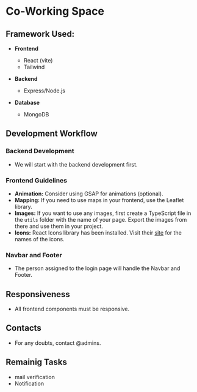 # Co-Working Space

## Framework Used:
 - **Frontend**
   - React (vite)
   - Tailwind
     
 - **Backend**
   - Express/Node.js
    
 - **Database**
   - MongoDB
   
## Development Workflow

### Backend Development
- We will start with the backend development first.

### Frontend Guidelines
- **Animation:** Consider using GSAP for animations (optional).
- **Mapping:** If you need to use maps in your frontend, use the Leaflet library.
- **Images:** If you want to use any images, first create a TypeScript file in the `utils` folder with the name of your page. Export the images from there and use them in your project.
- **Icons:** React Icons library has been installed. Visit their [site](https://react-icons.github.io/react-icons/) for the names of the icons.

### Navbar and Footer
- The person assigned to the login page will handle the Navbar and Footer.

## Responsiveness
- All frontend components must be responsive.

## Contacts
- For any doubts, contact @admins.

## Remainig Tasks
- mail verification
- Notification